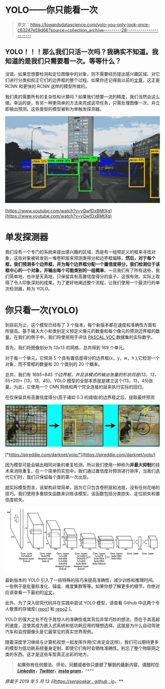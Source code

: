 # YOLO——你只能看一次

> 原文：<https://towardsdatascience.com/yolo-you-only-look-once-c63247e59d66?source=collection_archive---------28----------------------->

## YOLO！！！那么我们只活一次吗？我确实不知道。我知道的是我们只需要看一次。等等什么？

没错。如果您想要检测和定位图像中的对象，则不需要经历提出感兴趣区域、对它们进行分类和校正它们的边界框的整个过程。如果你还记得我以前的[文章](https://sergioskar.github.io/Localization_and_Object_Detection/)，这正是 RCNN 和更快的 RCNN 这样的模型所做的。

我们真的需要所有的复杂性和计算吗？如果我们想要一流的精度，我们当然会这么做。幸运的是，有另一种更简单的方法来完成这项任务，只需处理图像一次，并立即输出预测。这些类型的模型被称为单触发探测器。

![](img/ce356478ff0bc73e0c2f10a50e61a225.png)

[https://www.youtube.com/watch?v=yQwfDxBMtXg](https://www.youtube.com/watch?v=yQwfDxBMtXg)

# 单发探测器

我们没有一个专门的系统来提出感兴趣的区域，而是有一组预定义的框来寻找对象，这些对象被转发到一堆卷积层来预测类得分和边界框偏移。**然后，对于每个框，我们预测多个边界框，并为每个边界框分配一个置信度得分，我们检测位于该框中心的一个对象，并输出每个可能类别的一组概率**。一旦我们有了所有这些，我们简单地，也许是天真地，只保留具有高置信度得分的盒子。这很有效。实际上取得了令人印象深刻的成果。为了更好地阐述整个流程，让我们使用一个最流行的单次检测器，称为 YOLO。

# 你只看一次(YOLO)

到目前为止，这个模型已经有了 3 个版本，每个新版本都在速度和准确性方面有所提高。基于输入大小和类别定义预定义像元的数量和每个像元的预测边界框的数量。在我们的例子中，我们将使用用于评估 [PASCAL VOC](http://host.robots.ox.ac.uk/pascal/VOC/) 数据集的实际数字。

首先，我们将图像划分为 13x13 的网格，总共得到 169 个单元。

对于每一个单元，它预测 5 个具有置信度得分的边界框(x，y，w，h ),它检测一个对象，而不管框的数量和 20 个类别的 20 个概率。

总共，我们有 169*5=845 个边界框，并且该模式的输出张量的形状将是(13，13，5*5+20)= (13，13，45)。YOLO 模型的全部本质就是建立这个(13，13，45)张量。为此，它使用一个 CNN 网络和两个完全连接的层来执行实际的回归。

在仅保留具有高置信度得分(高于诸如 0.3 的阈值)的边界框之后，提取最终预测

![](img/313c7e4d1b5bcf8b2f66efa931b90824.png)

[*https://pjreddie.com/darknet/yolo/*](https://pjreddie.com/darknet/yolo/)

因为模型可能会输出相同对象的重复检测，所以我们使用一种称为**非最大抑制**的技术来消除重复。在一个简单的实现中，我们通过置信度对预测进行排序，当我们迭代它们时，我们只保留每个类的第一次出现。

就实际模型而言，该架构非常简单，因为它只包含卷积层和池层，没有任何花哨的技巧。我们使用多重损失函数来训练该模型，该函数包括分类损失、定位损失和置信度损失。

![](img/a5ced5020add5b0f8f0f8f9563f31b28.png)

最新版本的 YOLO 引入了一些特殊的技巧来提高准确性，减少训练和推理时间。一些例子是批量标准化、锚盒、维度集群等等。如果你想了解更多的细节，你绝对应该查看一下最初的[论文](https://pjreddie.com/publications/)。

此外，为了深入研究代码并在实践中尝试 YOLO 模型，请查看 Github 中这两个令人敬畏的存储库( [repo1](https://github.com/qqwweee/keras-yolo3) 和 [repo2](https://github.com/experiencor/keras-yolo2) )。

YOLO 的强大之处不在于其惊人的准确性或其背后非常巧妙的想法，而在于其高超的速度，这使其成为嵌入式系统和低功耗应用的理想选择。这就是为什么自动驾驶汽车和监控摄像头是它最常见的真实世界用例。

随着深度学习继续与计算机视觉一起发挥作用(它肯定会这样)，我们可以期待更多的模型为低功耗系统量身定制，即使它们有时会牺牲准确性。别忘了整个物联网之类的东西。这才是这些车型真正出彩的地方。

> **如果你有任何想法、评论、问题或者你只是想了解我的最新内容，请随时在**[***Linkedin***](https://www.linkedin.com/in/sergios-karagiannakos/)***，***[***Twitter***](https://twitter.com/KarSergios)***，***[***insta gram***](https://www.instagram.com/sergios_krg/)***，*******

***原载于 2019 年 5 月 13 日*[*https://sergioskar . github . io*](https://sergioskar.github.io/YOLO/)*。***